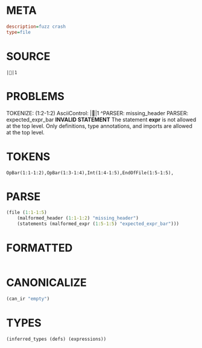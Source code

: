 # META
~~~ini
description=fuzz crash
type=file
~~~
# SOURCE
~~~roc
||1
~~~
# PROBLEMS
TOKENIZE: (1:2-1:2) AsciiControl:
||1
 ^PARSER: missing_header
PARSER: expected_expr_bar
**INVALID STATEMENT**
The statement **expr** is not allowed at the top level.
Only definitions, type annotations, and imports are allowed at the top level.
# TOKENS
~~~zig
OpBar(1:1-1:2),OpBar(1:3-1:4),Int(1:4-1:5),EndOfFile(1:5-1:5),
~~~
# PARSE
~~~clojure
(file (1:1-1:5)
	(malformed_header (1:1-1:2) "missing_header")
	(statements (malformed_expr (1:5-1:5) "expected_expr_bar")))
~~~
# FORMATTED
~~~roc

~~~
# CANONICALIZE
~~~clojure
(can_ir "empty")
~~~
# TYPES
~~~clojure
(inferred_types (defs) (expressions))
~~~